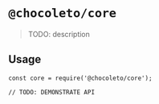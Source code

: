 # `@chocoleto/core`

> TODO: description

## Usage

```
const core = require('@chocoleto/core');

// TODO: DEMONSTRATE API
```
